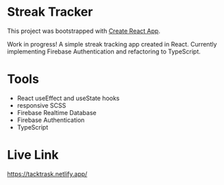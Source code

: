 # Streak Tracker

This project was bootstrapped with [Create React App](https://github.com/facebook/create-react-app).

Work in progress! A simple streak tracking app created in React. Currently implementing Firebase Authentication and refactoring to TypeScript.

# Tools
- React useEffect and useState hooks  
- responsive SCSS
- Firebase Realtime Database
- Firebase Authentication
- TypeScript

# Live Link
https://tacktrask.netlify.app/

